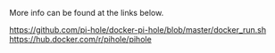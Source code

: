 More info can be found at the links below.


https://github.com/pi-hole/docker-pi-hole/blob/master/docker_run.sh
https://hub.docker.com/r/pihole/pihole
